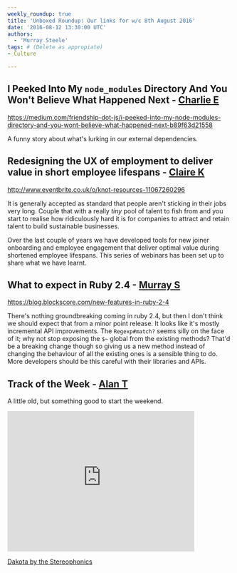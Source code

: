 ```yaml
---
weekly_roundup: true
title: 'Unboxed Roundup: Our links for w/c 8th August 2016'
date: '2016-08-12 13:30:00 UTC'
authors:
  - 'Murray Steele'
tags: # (Delete as appropiate)
- Culture

---
```


## I Peeked Into My `node_modules` Directory And You Won't Believe What Happened Next - [Charlie E](/people#charlie-egan)

https://medium.com/friendship-dot-js/i-peeked-into-my-node-modules-directory-and-you-wont-believe-what-happened-next-b89f63d21558

A funny story about what's lurking in our external dependencies.

## Redesigning the UX of employment to deliver value in short employee lifespans - [Claire K](/people#claire-kemp)

http://www.eventbrite.co.uk/o/knot-resources-11067260296

It is generally accepted as standard that people aren't sticking in their jobs very long. Couple that with a really _tiny_ pool of talent to fish from and you start to realise how ridiculously hard it is for companies to attract and retain talent to build sustainable businesses.

Over the last couple of years we have developed tools for new joiner onboarding and employee engagement that deliver optimal value during shortened employee lifespans. This series of webinars has been set up to share what we have learnt.

## What to expect in Ruby 2.4 - [Murray S](/people#murray-steele)

https://blog.blockscore.com/new-features-in-ruby-2-4

There's nothing groundbreaking coming in ruby 2.4, but then I don't think we should expect that from a minor point release.  It looks like it's mostly incremental API improvements.  The `Regexp#match?` seems silly on the face of it; why not stop exposing the `$~` global from the existing methods?  That'd be a breaking change though so giving us a new method instead of changing the behaviour of all the existing ones is a sensible thing to do.  More developers should be this careful with their libraries and APIs.

## Track of the Week - [Alan T](/people#alan-thomas)

A little old, but something good to start the weekend.

<iframe width="420" height="315" src="https://www.youtube.com/embed/SzBJQnD7TRM" frameborder="0" allowfullscreen></iframe>

[Dakota by the Stereophonics](https://www.youtube.com/watch?v=SzBJQnD7TRM)
